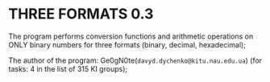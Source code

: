 # THREE FORMATS 0.3

The program performs conversion functions and arithmetic operations on ONLY binary numbers for three formats (binary, decimal, hexadecimal);

The author of the program: Ge0gN0te(`davyd.dychenko@kitu.nau.edu.ua`) (for tasks: 4 in the list of 315 KI groups);
